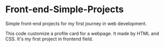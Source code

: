 # Front-end-Simple-Projects
Simple front-end projects for my first journey in web development.
 
This code customize a profile card for a webpage.
It made by HTML and CSS.
It's my first project in frontend field.
